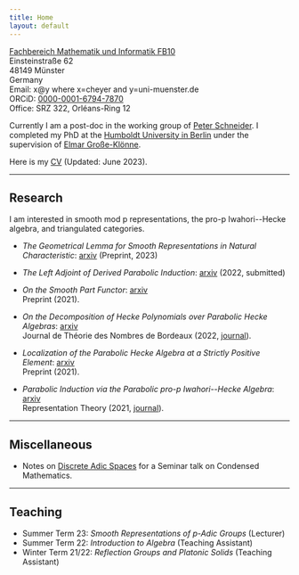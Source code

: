 ```yaml
---
title: Home
layout: default
---
```

[Fachbereich Mathematik und Informatik FB10](https://www.uni-muenster.de/FB10/)<br>
Einsteinstraße 62<br>
48149 Münster<br>
Germany<br>
Email: x@y where x=cheyer and y=uni-muenster.de<br>
ORCiD: [0000-0001-6794-7870](https://orcid.org/0000-0001-6794-7870)<br>
Office: SRZ 322, Orléans-Ring 12

Currently I am a post-doc in the working group of [Peter
Schneider](https://www.uni-muenster.de/Arithm/schneider/index.html). I completed my PhD at the [Humboldt University in Berlin](https://www.mathematik.hu-berlin.de/en/front-page-en) under the supervision of [Elmar
Große-Klönne](https://www.mathematik.hu-berlin.de/de/forschung/forschungsgebiete/arithmetische-geometrie-und-zahlentheorie/grosse-kloenne).

Here is my [CV](/files/cv_heyer.pdf) (Updated: June 2023).

<hr>

## Research

I am interested in smooth mod p representations, the pro-p Iwahori--Hecke algebra, and triangulated categories.

* _The Geometrical Lemma for Smooth Representations in Natural Characteristic_:
	[arxiv](https://arxiv.org/abs/2303.14721) (Preprint, 2023)<br>

* _The Left Adjoint of Derived Parabolic Induction_: [arxiv](https://arxiv.org/abs/2204.11581) (2022, submitted) <br>

* _On the Smooth Part Functor_: [arxiv](https://arxiv.org/abs/2108.05262)<br>
	Preprint (2021).

* _On the Decomposition of Hecke Polynomials over Parabolic Hecke Algebras_: [arxiv](https://arxiv.org/abs/2108.04535)<br>
	Journal de Théorie des Nombres de Bordeaux (2022, [journal](https://jtnb.centre-mersenne.org/articles/10.5802/jtnb.1235/)).

* _Localization of the Parabolic Hecke Algebra at a Strictly Positive Element_: [arxiv](https://arxiv.org/abs/2103.16949)<br>
	Preprint (2021).

* _Parabolic Induction via the Parabolic pro-p Iwahori--Hecke Algebra_: [arxiv](https://arxiv.org/abs/2010.08435)<br>
	Representation Theory (2021, [journal](https://www.ams.org/journals/ert/2021-25-28/S1088-4165-2021-00585-6/)).

<hr>

## Miscellaneous

* Notes on [Discrete Adic Spaces](/files/discrete_adic_spaces.pdf) for a
	Seminar talk on Condensed Mathematics.

<hr>

## Teaching
* Summer Term 23: _Smooth Representations of p-Adic Groups_ (Lecturer)
* Summer Term 22: _Introduction to Algebra_ (Teaching Assistant)
* Winter Term 21/22: _Reflection Groups and Platonic Solids_ (Teaching
	Assistant)
